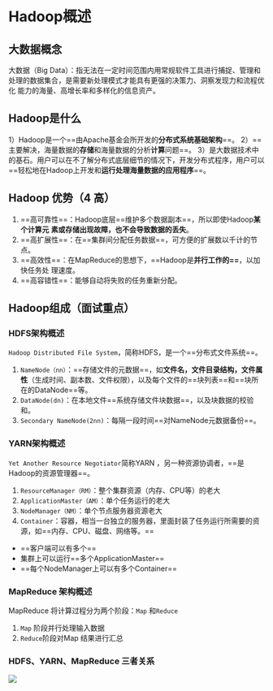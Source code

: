 # Hadoop概述

## 大数据概念

大数据（Big Data）：指无法在一定时间范围内用常规软件工具进行捕捉、管理和
处理的数据集合，是需要新处理模式才能具有更强的决策力、洞察发现力和流程优化
能力的海量、高增长率和多样化的信息资产。

## Hadoop是什么
1）Hadoop是一个==由Apache基金会所开发的**分布式系统基础架构**==。
2）==主要解决，海量数据的**存储**和海量数据的分析**计算**问题==。
3）是大数据技术中的基石。用户可以在不了解分布式底层细节的情况下，开发分布式程序，用户可以==轻松地在Hadoop上开发和**运行处理海量数据的应用程序**==。

## Hadoop 优势（4 高）

1. ==高可靠性==：Hadoop底层==维护多个数据副本==，所以即使Hadoop**某个计算元**
   **素或存储出现故障，也不会导致数据的丢失**。
2. ==高扩展性==：在==集群间分配任务数据==，可方便的扩展数以千计的节点。
3. ==高效性==：在MapReduce的思想下，==Hadoop是**并行工作的==**，以加快任务处
   理速度。
4. ==高容错性==：能够自动将失败的任务重新分配。

## Hadoop组成（面试重点）

### HDFS架构概述

`Hadoop Distributed File System`，简称HDFS，是一个==分布式文件系统==。

1. `NameNode（nn）`：==存储文件的元数据==，如**文件名，文件目录结构，文件属性**（生成时间、副本数、文件权限），以及每个文件的==块列表==和==块所在的DataNode==等。
2. `DataNode(dn)`：在本地文件==系统存储文件块数据==，以及块数据的校验和。
3. `Secondary NameNode(2nn)`：每隔一段时间==对NameNode元数据备份==。

### YARN架构概述

`Yet Another Resource Negotiator`简称YARN ，另一种资源协调者，==是Hadoop的资源管理器==。

1. `ResourceManager（RM）`：整个集群资源（内存、CPU等）的老大
2. `ApplicationMaster（AM）`：单个任务运行的老大
3. `NodeManager（NM）`：单个节点服务器资源老大
4. `Container`：容器，相当一台独立的服务器，里面封装了任务运行所需要的资源，如==内存、CPU、磁盘、网络等。==



- ==客户端可以有多个==
- 集群上可以运行==多个ApplicationMaster==
- ==每个NodeManager上可以有多个Container==

### MapReduce 架构概述

MapReduce 将计算过程分为两个阶段：`Map` 和`Reduce`

1. `Map` 阶段并行处理输入数据
2. `Reduce`阶段对Map 结果进行汇总

### HDFS、YARN、MapReduce 三者关系



![](..\..\pics\bigdata\hadoop\hadoopRelate.PNG)

